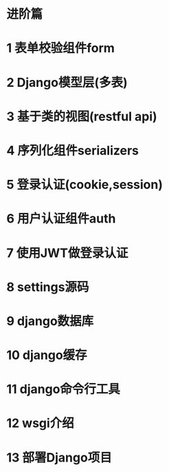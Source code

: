 # 进阶篇



# 1 表单校验组件form

# 2 Django模型层(多表)

# 3 基于类的视图(restful api)

# 4 序列化组件serializers

# 5 登录认证(cookie,session)

# 6 用户认证组件auth

# 7 使用JWT做登录认证

# 8 settings源码

# 9 django数据库

# 10 django缓存

# 11 django命令行工具

# 12 wsgi介绍

# 13 部署Django项目









